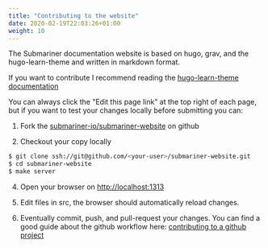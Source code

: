 ```yaml
---
title: "Contributing to the website"
date: 2020-02-19T22:03:26+01:00
weight: 10
---
```


The Submariner documentation website is based on hugo, grav, and the
hugo-learn-theme and written in markdown format.

If you want to contribute I recommend reading the
[hugo-learn-theme documentation](https://themes.gohugo.io//theme/hugo-theme-learn/en/cont/pages/)

You can always click the "Edit this page link" at the top right of each page, but
if you want to test your changes locally before submitting you can:

1. Fork the [submariner-io/submariner-website](https://github.com/submariner-io/submariner-website/fork) on github

3. Checkout your copy locally
```bash
$ git clone ssh://git@github.com/<your-user>/submariner-website.git
$ cd submariner-website
$ make server
```

4. Open your browser on [http://localhost:1313](http://localhost:1313)

5. Edit files in src, the browser should automatically reload changes.

6. Eventually commit, push, and pull-request your changes. You can find a good guide about the github workflow here: [contributing to a github project](https://git-scm.com/book/en/v2/GitHub-Contributing-to-a-Project)

